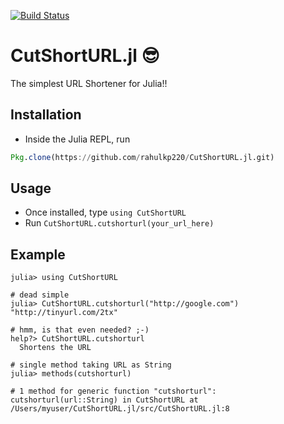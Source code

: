[![Build Status](https://travis-ci.org/rahulkp220/CutShortURL.jl.svg?branch=master)](https://travis-ci.org/rahulkp220/CutShortURL.jl)

# CutShortURL.jl :sunglasses:
The simplest URL Shortener for Julia!!

## Installation
* Inside the Julia REPL, run 
```julia
Pkg.clone(https://github.com/rahulkp220/CutShortURL.jl.git)
```

## Usage
* Once installed, type ```using CutShortURL```
* Run ```CutShortURL.cutshorturl(your_url_here)```

## Example
```
julia> using CutShortURL

# dead simple
julia> CutShortURL.cutshorturl("http://google.com")
"http://tinyurl.com/2tx"

# hmm, is that even needed? ;-)
help?> CutShortURL.cutshorturl
  Shortens the URL

# single method taking URL as String
julia> methods(cutshorturl)

# 1 method for generic function "cutshorturl":
cutshorturl(url::String) in CutShortURL at /Users/myuser/CutShortURL.jl/src/CutShortURL.jl:8
```
